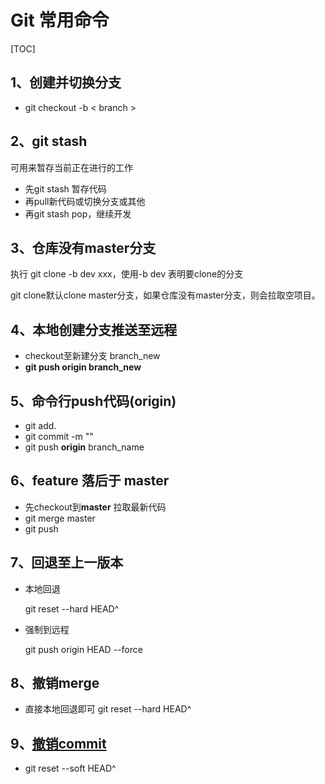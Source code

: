 # Git 常用命令

[TOC]

## 1、创建并切换分支

-  git checkout -b < branch >



## 2、git stash

可用来暂存当前正在进行的工作

- 先git stash 暂存代码
- 再pull新代码或切换分支或其他
- 再git stash pop，继续开发



## 3、仓库没有master分支

执行 git clone -b dev xxx，使用-b dev 表明要clone的分支

git clone默认clone master分支，如果仓库没有master分支，则会拉取空项目。



## 4、本地创建分支推送至远程

- checkout至新建分支 branch_new
- **git push origin branch_new**



## 5、命令行push代码(origin)

- git add.
- git commit -m ""
- git push **origin** branch_name



## 6、feature 落后于 master

- 先checkout到**master** 拉取最新代码
- git merge master
- git push



## 7、回退至上一版本

- 本地回退

  git reset --hard HEAD^

- 强制到远程

  git push origin HEAD --force



## 8、撤销merge

- 直接本地回退即可 git reset --hard HEAD^



## 9、[撤销commit](https://blog.csdn.net/c46550/article/details/116574128)

- git reset --soft HEAD^